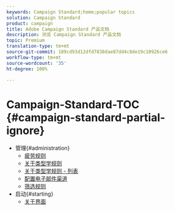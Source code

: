 ```yaml
---
keywords: Campaign Standard;home;popular topics
solution: Campaign Standard
product: campaign
title: Adobe Campaign Standard 产品文档
description: 浏览 Campaign Standard 产品文档
topic: Premium
translation-type: tm+mt
source-git-commit: 189cd93d12dfd7838dae87dd4c8de19c10926ce6
workflow-type: tm+mt
source-wordcount: '35'
ht-degree: 100%

---
```



# Campaign-Standard-TOC {#campaign-standard-partial-ignore}

+ 管理{#administration}
   + [疲劳规则](sending/using/fatigue-rules.md)
   + [关于类型学规则](sending/using/about-typology-rules.md)
   + [关于类型学规则 - 列表](sending/using/about-typology-rules.md#typology-rules)
   + [配置电子邮件渠道](administration/using/configuring-email-channel.md)
   + [筛选规则](sending/using/filtering-rules.md)
+ 启动{#starting}
   + [关于界面](start/using/about-the-interface.md)

